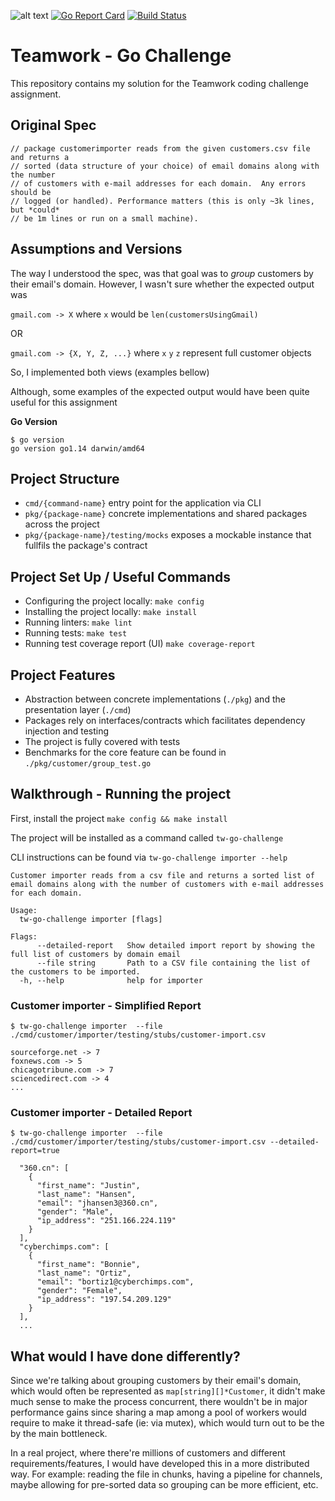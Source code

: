 ![alt text](https://www.teamwork.com/app/themes/teamwork-theme/dist/images/twork-slate.svg "Teamwork")
[![Go Report Card](https://goreportcard.com/badge/github.com/cristianpontes/teamwork-go-challenge)](https://goreportcard.com/report/github.com/cristianpontes/teamwork-go-challenge)
[![Build Status](https://travis-ci.org/cristianpontes/teamwork-go-challenge.svg?branch=master)](https://travis-ci.org/cristianpontes/teamwork-go-challenge)

# Teamwork - Go Challenge
This repository contains my solution for the Teamwork coding challenge assignment.

## Original Spec
```
// package customerimporter reads from the given customers.csv file and returns a
// sorted (data structure of your choice) of email domains along with the number
// of customers with e-mail addresses for each domain.  Any errors should be
// logged (or handled). Performance matters (this is only ~3k lines, but *could*
// be 1m lines or run on a small machine).
```

## Assumptions and Versions

The way I understood the spec, was that goal was to _group_ customers by their email's domain. However, I wasn't sure whether the expected output was

`gmail.com -> X` where `x` would be `len(customersUsingGmail)` 

OR

`gmail.com -> {X, Y, Z, ...}` where `x` `y` `z` represent full customer objects

So, I implemented both views (examples bellow)

Although, some examples of the expected output would have been quite useful for this assignment

**Go Version**
```
$ go version
go version go1.14 darwin/amd64
```

## Project Structure
- `cmd/{command-name}` entry point for the application via CLI
- `pkg/{package-name}` concrete implementations and shared packages across the project
- `pkg/{package-name}/testing/mocks` exposes a mockable instance that fullfils the package's contract

## Project Set Up / Useful Commands
- Configuring the project locally: `make config`
- Installing the project locally: `make install`
- Running linters: `make lint`
- Running tests: `make test`
- Running test coverage report (UI) `make coverage-report`

## Project Features
- Abstraction between concrete implementations (`./pkg`) and the presentation layer (`./cmd`)
- Packages rely on interfaces/contracts which facilitates dependency injection and testing
- The project is fully covered with tests
- Benchmarks for the core feature can be found in `./pkg/customer/group_test.go`


## Walkthrough - Running the project

First, install the project `make config && make install`

The project will be installed as a command called `tw-go-challenge`

CLI instructions can be found via `tw-go-challenge importer --help` 

```
Customer importer reads from a csv file and returns a sorted list of email domains along with the number of customers with e-mail addresses for each domain.

Usage:
  tw-go-challenge importer [flags]

Flags:
      --detailed-report   Show detailed import report by showing the full list of customers by domain email
      --file string       Path to a CSV file containing the list of the customers to be imported.
  -h, --help              help for importer

```

### Customer importer - Simplified Report
```
$ tw-go-challenge importer  --file ./cmd/customer/importer/testing/stubs/customer-import.csv    

sourceforge.net -> 7
foxnews.com -> 5
chicagotribune.com -> 7
sciencedirect.com -> 4
...
```

### Customer importer - Detailed Report
```
$ tw-go-challenge importer  --file ./cmd/customer/importer/testing/stubs/customer-import.csv --detailed-report=true

  "360.cn": [
    {
      "first_name": "Justin",
      "last_name": "Hansen",
      "email": "jhansen3@360.cn",
      "gender": "Male",
      "ip_address": "251.166.224.119"
    }
  ],
  "cyberchimps.com": [
    {
      "first_name": "Bonnie",
      "last_name": "Ortiz",
      "email": "bortiz1@cyberchimps.com",
      "gender": "Female",
      "ip_address": "197.54.209.129"
    }
  ],
  ...
```

## What would I have done differently?

Since we're talking about grouping customers by their email's domain, which would often be represented as `map[string][]*Customer`, it didn't make much sense to make the process concurrent, there wouldn't be in major performance gains since sharing a map among a pool of workers would require to make it thread-safe (ie: via mutex), which would turn out to be the by the main bottleneck. 

In a real project, where there're millions of customers and different requirements/features, I would have developed this in a more distributed way. For example: reading the file in chunks, having a pipeline for channels, maybe allowing for pre-sorted data so grouping can be more efficient, etc.